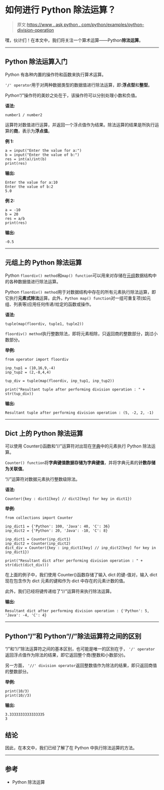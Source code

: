 # 如何进行 Python 除法运算？

> 原文:[https://www . ask python . com/python/examples/python-division-operation](https://www.askpython.com/python/examples/python-division-operation)

嘿，伙计们！在本文中，我们将关注一个算术运算——Python**除法运算**。

* * *

## Python 除法运算入门

Python 有各种内置的操作符和函数来执行算术运算。

`'/' operator`用于对两种数据类型的数据值进行除法运算，即:**浮点型**和**整型**。

Python“/”操作符的美妙之处在于，该操作符可以分别处理小数和负值。

**语法:**

```
number1 / number2

```

运算符对数值进行运算，并返回一个浮点值作为结果。除法运算的结果是所执行运算的**商**，表示为**浮点值**。

**例 1:**

```
a = input("Enter the value for a:")
b = input("Enter the value of b:")
res = int(a)/int(b)
print(res)

```

**输出:**

```
Enter the value for a:10
Enter the value of b:2
5.0

```

**例 2:**

```
a = -10
b = 20
res = a/b
print(res)

```

**输出:**

```
-0.5

```

* * *

## 元组上的 Python 除法运算

Python `floordiv() method`和`map() function`可以用来对存储在[元组](https://www.askpython.com/python/tuple/python-tuple)数据结构中的各种数据值进行除法运算。

Python `floordiv() method`用于对数据结构中存在的所有元素执行除法运算，即它执行**元素式除法**运算。此外，`Python map() function`对一组可重复项(如元组、列表等)应用任何传递/给定的函数或操作。

**语法:**

```
tuple(map(floordiv, tuple1, tuple2))

```

`floordiv() method`执行整数除法，即将元素相除，只返回商的整数部分，跳过小数部分。

**举例:**

```
from operator import floordiv 

inp_tup1 = (10,16,9,-4) 
inp_tup2 = (2,-8,4,4) 

tup_div = tuple(map(floordiv, inp_tup1, inp_tup2)) 

print("Resultant tuple after performing division operation : " + str(tup_div)) 

```

**输出:**

```
Resultant tuple after performing division operation : (5, -2, 2, -1)

```

* * *

## Dict 上的 Python 除法运算

可以使用 Counter()函数和“//”运算符对出现在[字典](https://www.askpython.com/python/dictionary/python-dictionary-dict-tutorial)中的元素执行 Python 除法运算。

`Counter() function`将**字典键值数据存储为字典键值**，并将字典元素的**计数存储为关联值**。

“//”运算符对数据元素执行整数级除法。

**语法:**

```
Counter({key : dict1[key] // dict2[key] for key in dict1})

```

**举例:**

```
from collections import Counter

inp_dict1 = {'Python': 100, 'Java': 40, 'C': 36}
inp_dict2 = {'Python': 20, 'Java': -10, 'C': 8}

inp_dict1 = Counter(inp_dict1) 
inp_dict2 = Counter(inp_dict2) 
dict_div = Counter({key : inp_dict1[key] // inp_dict2[key] for key in inp_dict1}) 

print("Resultant dict after performing division operation : " + str(dict(dict_div))) 

```

在上面的例子中，我们使用 Counter()函数存储了输入 dict 的键-值对，输入 dict 现在包含作为 dict 元素的键和作为 dict 中存在的元素计数的值。

此外，我们已经将键传递给了“//”运算符来执行除法运算。

**输出:**

```
Resultant dict after performing division operation : {'Python': 5, 'Java': -4, 'C': 4}

```

* * *

## Python“/”和 Python“//”除法运算符之间的区别

“/”和“//”除法运算符之间的基本区别，也可能是唯一的区别在于， `'/' operator`返回浮点值作为除法的结果，即它返回整个商(整数和小数部分)。

另一方面， `'//' division operator`返回整数值作为除法的结果，即只返回商值的整数部分。

**举例:**

```
print(10/3)
print(10//3)

```

**输出:**

```
3.3333333333333335
3

```

## 结论

因此，在本文中，我们已经了解了在 Python 中执行除法运算的方法。

* * *

## 参考

*   Python 除法运算